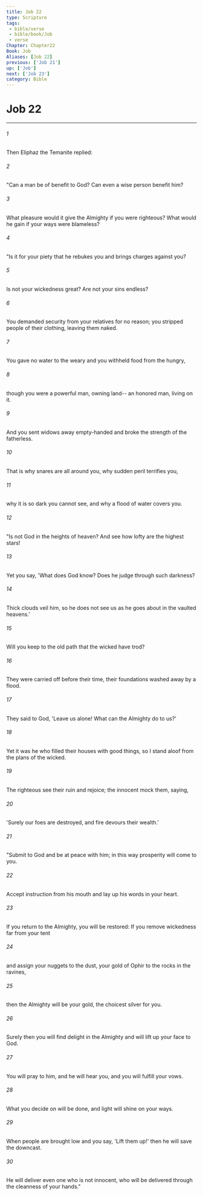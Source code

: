 ```yaml
---
title: Job 22
type: Scripture
tags:
 - bible/verse
 - bible/book/Job
 - verse
Chapter: Chapter22
Book: Job
Aliases: [Job 22]
previous: ['Job 21']
up: ['Job']
next: ['Job 23']
category: Bible
---
```

# Job 22

***


###### 1 
Then Eliphaz the Temanite replied: 

###### 2 
"Can a man be of benefit to God? Can even a wise person benefit him? 

###### 3 
What pleasure would it give the Almighty if you were righteous? What would he gain if your ways were blameless? 

###### 4 
"Is it for your piety that he rebukes you and brings charges against you? 

###### 5 
Is not your wickedness great? Are not your sins endless? 

###### 6 
You demanded security from your relatives for no reason; you stripped people of their clothing, leaving them naked. 

###### 7 
You gave no water to the weary and you withheld food from the hungry, 

###### 8 
though you were a powerful man, owning land-- an honored man, living on it. 

###### 9 
And you sent widows away empty-handed and broke the strength of the fatherless. 

###### 10 
That is why snares are all around you, why sudden peril terrifies you, 

###### 11 
why it is so dark you cannot see, and why a flood of water covers you. 

###### 12 
"Is not God in the heights of heaven? And see how lofty are the highest stars! 

###### 13 
Yet you say, 'What does God know? Does he judge through such darkness? 

###### 14 
Thick clouds veil him, so he does not see us as he goes about in the vaulted heavens.' 

###### 15 
Will you keep to the old path that the wicked have trod? 

###### 16 
They were carried off before their time, their foundations washed away by a flood. 

###### 17 
They said to God, 'Leave us alone! What can the Almighty do to us?' 

###### 18 
Yet it was he who filled their houses with good things, so I stand aloof from the plans of the wicked. 

###### 19 
The righteous see their ruin and rejoice; the innocent mock them, saying, 

###### 20 
'Surely our foes are destroyed, and fire devours their wealth.' 

###### 21 
"Submit to God and be at peace with him; in this way prosperity will come to you. 

###### 22 
Accept instruction from his mouth and lay up his words in your heart. 

###### 23 
If you return to the Almighty, you will be restored: If you remove wickedness far from your tent 

###### 24 
and assign your nuggets to the dust, your gold of Ophir to the rocks in the ravines, 

###### 25 
then the Almighty will be your gold, the choicest silver for you. 

###### 26 
Surely then you will find delight in the Almighty and will lift up your face to God. 

###### 27 
You will pray to him, and he will hear you, and you will fulfill your vows. 

###### 28 
What you decide on will be done, and light will shine on your ways. 

###### 29 
When people are brought low and you say, 'Lift them up!' then he will save the downcast. 

###### 30 
He will deliver even one who is not innocent, who will be delivered through the cleanness of your hands." 
